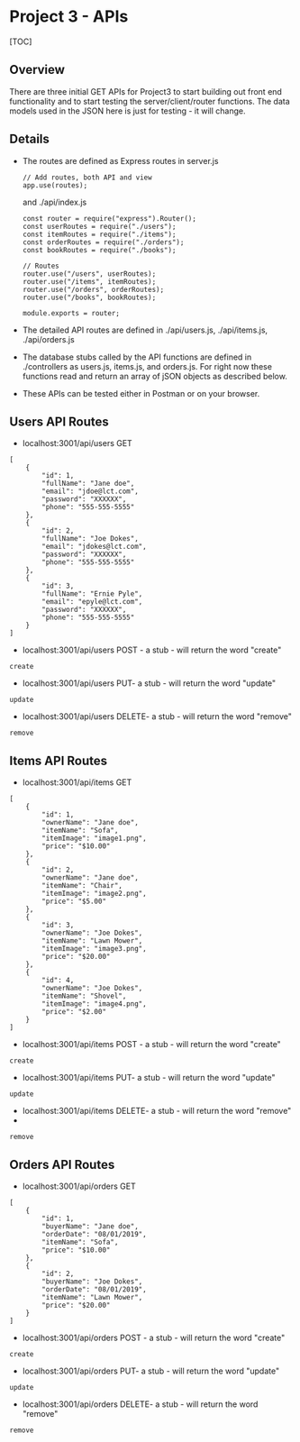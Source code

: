 # Project 3 - APIs



[TOC]

## Overview

There are three initial GET APIs for Project3 to start building out front end functionality and to start testing the server/client/router functions. The data models used in the JSON here is just for testing - it will change.

## Details

- The routes are defined as Express routes in server.js 
  ```
  // Add routes, both API and view
  app.use(routes);
  ```
  and ./api/index.js

  ```
  const router = require("express").Router();
  const userRoutes = require("./users");
  const itemRoutes = require("./items");
  const orderRoutes = require("./orders");
  const bookRoutes = require("./books");
  
  // Routes
  router.use("/users", userRoutes);
  router.use("/items", itemRoutes);
  router.use("/orders", orderRoutes);
  router.use("/books", bookRoutes);
  
  module.exports = router;  
  ```
  
- The detailed API routes are defined in ./api/users.js, ./api/items.js, ./api/orders.js

- The database stubs called by the API functions are defined in ./controllers as users.js, items.js, and orders.js. For right now these functions read and return an array of jSON objects as described below.

- These APIs can be tested either in Postman or on your browser.
## Users API Routes

- localhost:3001/api/users GET

```
[
    {
        "id": 1,
        "fullName": "Jane doe",
        "email": "jdoe@lct.com",
        "password": "XXXXXX",
        "phone": "555-555-5555"
    },
    {
        "id": 2,
        "fullName": "Joe Dokes",
        "email": "jdokes@lct.com",
        "password": "XXXXXX",
        "phone": "555-555-5555"
    },
    {
        "id": 3,
        "fullName": "Ernie Pyle",
        "email": "epyle@lct.com",
        "password": "XXXXXX",
        "phone": "555-555-5555"
    }
]
```

- localhost:3001/api/users POST - a stub - will return the word "create"

```
create
```

- localhost:3001/api/users PUT- a stub - will return the word "update"

```
update
```

- localhost:3001/api/users DELETE- a stub - will return the word "remove"

```
remove
```

## Items API Routes

- localhost:3001/api/items GET

```
[
    {
        "id": 1,
        "ownerName": "Jane doe",
        "itemName": "Sofa",
        "itemImage": "image1.png",
        "price": "$10.00"
    },
    {
        "id": 2,
        "ownerName": "Jane doe",
        "itemName": "Chair",
        "itemImage": "image2.png",
        "price": "$5.00"
    },
    {
        "id": 3,
        "ownerName": "Joe Dokes",
        "itemName": "Lawn Mower",
        "itemImage": "image3.png",
        "price": "$20.00"
    },
    {
        "id": 4,
        "ownerName": "Joe Dokes",
        "itemName": "Shovel",
        "itemImage": "image4.png",
        "price": "$2.00"
    }
]
```

- localhost:3001/api/items POST - a stub - will return the word "create"

```
create
```

- localhost:3001/api/items PUT- a stub - will return the word "update"

```
update
```

- localhost:3001/api/items DELETE- a stub - will return the word "remove"
- 
```
remove
```
## Orders API Routes

- localhost:3001/api/orders GET

```
[
    {
        "id": 1,
        "buyerName": "Jane doe",
        "orderDate": "08/01/2019",
        "itemName": "Sofa",
        "price": "$10.00"
    },
    {
        "id": 2,
        "buyerName": "Joe Dokes",
        "orderDate": "08/01/2019",
        "itemName": "Lawn Mower",
        "price": "$20.00"
    }
]
```

- localhost:3001/api/orders POST - a stub - will return the word "create"

```
create
```

- localhost:3001/api/orders PUT- a stub - will return the word "update"

```
update
```

- localhost:3001/api/orders DELETE- a stub - will return the word "remove"

```
remove
```

